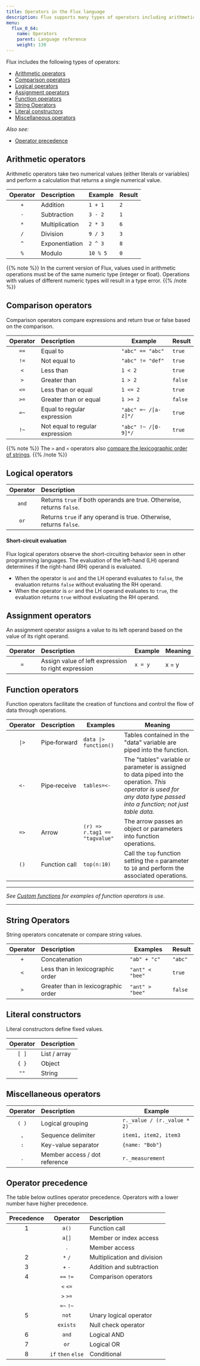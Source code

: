 ```yaml
---
title: Operators in the Flux language
description: Flux supports many types of operators including arithmetic operators, comparison operators, function operators, and others.
menu:
  flux_0_64:
    name: Operators
    parent: Language reference
    weight: 130
---
```


Flux includes the following types of operators:

- [Arithmetic operators](#arithmetic-operators)
- [Comparison operators](#comparison-operators)
- [Logical operators](#logical-operators)
- [Assignment operators](#assignment-operators)
- [Function operators](#function-operators)
- [String Operators](#string-operators)
- [Literal constructors](#literal-constructors)
- [Miscellaneous operators](#miscellaneous-operators)

_Also see:_

- [Operator precedence](#operator-precedence)

## Arithmetic operators
Arithmetic operators take two numerical values (either literals or variables) and
perform a calculation that returns a single numerical value.

| Operator | Description    | Example  | Result |
|:--------:|:-----------    | -------  | ------ |
| `+`      | Addition       | `1 + 1`  | `2`    |
| `-`      | Subtraction    | `3 - 2`  | `1`    |
| `*`      | Multiplication | `2 * 3`  | `6`    |
| `/`      | Division       | `9 / 3`  | `3`    |
| `^`      | Exponentiation | `2 ^ 3`  | `8`    |
| `%`      | Modulo         | `10 % 5` | `0`    |

{{% note %}}
In the current version of Flux, values used in arithmetic operations must
be of the same numeric type (integer or float).
Operations with values of different numeric types will result in a type error.
{{% /note %}}

## Comparison operators
Comparison operators compare expressions and return true or false based on the comparison.

| Operator | Description                     | Example             | Result  |
|:--------:|:-----------                     | -------             | ------  |
| `==`     | Equal to                        | `"abc" == "abc"`    | `true`  |
| `!=`     | Not equal to                    | `"abc" != "def"`    | `true`  |
| `<`      | Less than                       | `1 < 2`             | `true`  |
| `>`      | Greater than                    | `1 > 2`             | `false` |
| `<=`     | Less than or equal              | `1 <= 2`            | `true`  |
| `>=`     | Greater than or equal           | `1 >= 2`            | `false` |
| `=~`     | Equal to regular expression     | `"abc" =~ /[a-z]*/` | `true`  |
| `!~`     | Not equal to regular expression | `"abc" !~ /[0-9]*/` | `true`  |

{{% note %}}
The `>` and `<` operators also [compare the lexicographic order of strings](#string-operators).
{{% /note %}}

## Logical operators
| Operator | Description                                                           |
|:--------:|:-----------                                                           |
| `and`    | Returns `true` if both operands are true. Otherwise, returns `false`. |
| `or`     | Returns `true` if any operand is true. Otherwise, returns `false`.    |

#### Short-circuit evaluation
Flux logical operators observe the short-circuiting behavior seen in other programming languages.
The evaluation of the left-hand (LH) operand  determines if the right-hand (RH) operand is evaluated.

- When the operator is `and` and the LH operand evaluates to `false`, the evaluation
  returns `false` without evaluating the RH operand.
- When the operator is `or` and the LH operand evaluates to `true`, the evaluation
  returns `true` without evaluating the RH operand.

## Assignment operators
An assignment operator assigns a value to its left operand based on the value of its right operand.

| Operator | Description                                         | Example | Meaning |
|:--------:|:-----------                                         | ------- | ------- |
| `=`      | Assign value of left expression to right expression | `x = y` | x = y   |


## Function operators
Function operators facilitate the creation of functions and control the flow of data through operations.

| Operator             | Description        | Examples                             | Meaning                                                                                                                                                                 |
|:--------:            |:-----------        | --------                             | -------                                                                                                                                                                 |
| <code>&#124;></code> | Pipe&#8209;forward | <code>data &#124;> function()</code> | Tables contained in the "data" variable are piped into the function.                                                                                                    |
| `<-`                 | Pipe&#8209;receive | `tables=<-`                          | The "tables" variable or parameter is assigned to data piped into the operation. _This operator is used for any data type passed into a function; not just table data._ |
| `=>`                 | Arrow              | `(r) => r.tag1 == "tagvalue"`        | The arrow passes an object or parameters into function operations.                                                                                                      |
| `()`                 | Function call      | `top(n:10)`                          | Call the `top` function setting the `n` parameter to `10` and perform the associated operations.                                                                        |

---

_See [Custom functions](/flux/v0.64/stdlib/custom-functions/) for examples of function operators is use._

---

## String Operators
String operators concatenate or compare string values.

| Operator | Description                         | Examples        | Result  |
|:--------:|:-----------                         | --------        | ------  |
| `+`      | Concatenation                       | `"ab" + "c"`    | `"abc"` |
| `<`      | Less than in lexicographic order    | `"ant" < "bee"` | `true`  |
| `>`      | Greater than in lexicographic order | `"ant" > "bee"` | `false` |

## Literal constructors
Literal constructors define fixed values.

| Operator | Description  |
|:--------:| -----------  |
| `[ ]`    | List / array |
| `{ }`    | Object       |
| `""`     | String       |

## Miscellaneous operators
| Operator | Description                   | Example                     |
|:--------:|:-----------                   | -------                     |
| `( )`    | Logical grouping              | `r._value / (r._value * 2)` |
| `,`      | Sequence delimiter            | `item1, item2, item3`       |
| `:`      | Key-value separator           | `{name: "Bob"}`             |
| `.`      | Member access / dot reference | `r._measurement`            |

## Operator precedence
The table below outlines operator precedence.
Operators with a lower number have higher precedence.

| Precedence | Operator           | Description               |
|:----------:|:--------:          |:--------------------------|
| 1          | `a()`              | Function call             |
|            | `a[]`              | Member or index access    |
|            | `.`                | Member access             |
| 2          | `*` `/`            |Multiplication and division|
| 3          | `+` `-`            | Addition and subtraction  |
| 4          |`==` `!=`           | Comparison operators      |
|            | `<` `<=`           |                           |
|            | `>` `>=`           |                           |
|            |`=~` `!~`           |                           |
| 5          | `not`              | Unary logical operator    |
|            | `exists`           | Null check operator       |
| 6          | `and`              | Logical AND               |
| 7          | `or`               | Logical OR                |
| 8          | `if` `then` `else` | Conditional               |
